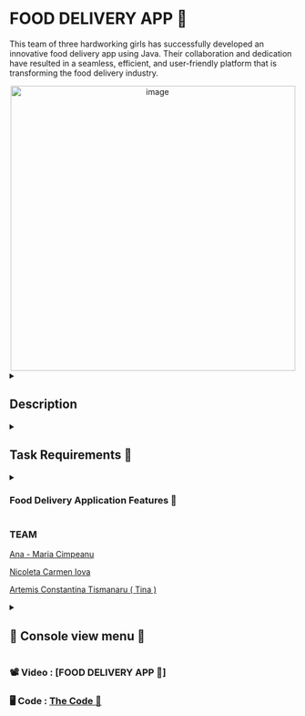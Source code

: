 # FOOD DELIVERY APP 🥞
This team of three hardworking girls has successfully developed an innovative food delivery app using Java. Their collaboration and dedication have resulted in a seamless, efficient, and user-friendly platform that is transforming the food delivery industry.

<div align="center">  
  <img width="500" alt="image" src="https://github.com/anacimpeanu/FoodDeliveryApp/assets/115561036/504bcce6-6cd4-45da-bcaf-ae5a63f0e124">
</div>

<details>
  <summary>
    <h2> Description </h2>
  </summary>

### Food Delivery App Description 🌮

      This food delivery app is designed to provide a seamless and efficient user experience. 
      It features an interactive menu that allows users to easily browse and select from a variety of food options. 
      With robust login and sign-up functionalities, users can quickly create accounts and manage their profiles.

      The app includes a dedicated environment for moderators, enabling them to manage content effectively. 
      Users can place orders effortlessly, and the app displays a comprehensive list of shops, 
      allowing users to view detailed information about each one. 
      The app reads data from CSV files, ensuring efficient data management.

      One of the standout features is the rating system, where users can rate shops and sort 
      them based on their ratings. This helps users make informed decisions about where to order from.
      Moderators have the ability to add or remove shops and products, ensuring the listings are always current and relevant.
                      
</details>
<details>
  <summary> 
     <h2> Task Requirements 🍕 </h2>
  </summary>
  
### Assignment Definition
            🍕 Select a system with at least 10 actions/queries on 8 types of objects.
            🍕 Implement the project in Java.
            🍕 Classes with private/protected attributes and methods.
            🍕 Abstract classes and interfaces with default behavior.
            🍕 Follow OOP principles with class interactions.
            🍕 Use at least 2 different collection interfaces with multiple implementations.
            🍕 Inheritance and polymorphism in collections.
            🍕 Include at least one service class exposing system operations.
            🍕 Main class calling service methods.
            🍕 Define custom Exceptions.
            🍕 Utilize Enums.

### Storage 
          🍉 Utilize CSV files or databases to store 4 types of objects.
          🍉 Generic singleton services for file reading/writing.
          🍉 Data automatically loaded from files at system startup.

### Auditing
        🍿 Create an auditing service logging actions to a CSV file.
        🍿 Log format: name_of_action,timestamp.
</details>

  <details>
  <summary> 
     <h3> Food Delivery Application Features 🍤 </h3>
  </summary>
    
### Interactive Menu Interface:
      🍤 Users can browse through a visually appealing and interactive menu 
          interface, showcasing a wide range of food options.

### User Authentication:
      🍤 Robust user authentication system allowing users to 
      securely log in or sign up for an account.
      
### Moderator Environment:

      🍤 A dedicated platform for moderators to manage various
      aspects of the application, including adding or 
      removing restaurants and products.

### Order Placement:
      🍤 Seamless order placement functionality, enabling users
      to effortlessly select items and place orders with 
      just a few clicks.
      
### Shop Listings:
    🍤 Comprehensive listings of available restaurants, 
    including detailed information such as cuisine type, 
    location, and operating hours.
    
### Specific Shop Listing:
    🍤 Detailed view of individual restaurants, providing 
    users with specific information about a particular 
    establishment, its menu, and ratings.
    
### CSV Data Integration:
    🍤 Integration of CSV files for efficient data management, 
    ensuring that restaurant and product information is accurately 
    maintained and updated.
    
### Rating System for Restaurants:
    🍤 Interactive rating system allowing users to rate and review 
    restaurants based on their dining experiences, providing 
    valuable feedback to other users.
    
### Sorting Shops by Rating:
    🍤 Functionality to sort restaurants based on user ratings, 
    helping users make informed decisions when selecting
    where to order from.

### Adding and Removing Restaurants:

    🍤 Moderators can easily add new restaurants to the platform
    or remove existing ones as needed, 
    ensuring that the app's restaurant database remains 
    current and relevant.
    
### Adding and Removing Products:

    🍤 Ability for moderators to add new food items to restaurant 
    menus or remove existing ones, giving them control 
    over the available offerings.

### Detailed Shop View:

    🍤In-depth view of each restaurant, showcasing not only its menu 
    but also other relevant details such as delivery options,
    minimum order requirements, and special offers.
 <summary> 
     <h3> Classes 🌮 </h3>

   <summary> 
     <h3> Menu 🌮 </h3>
  </summary>
  
<b>Menu</b>: Represents the overall menu of items available for order.

<b>RMenu</b>: Possibly represents a refined or specialized menu within the system, providing additional options or features.

   <summary> 
     <h3> Services 🌮 </h3>
  </summary>
  
<b>Application</b>
This singleton class represents the main application instance. It ensures that only one instance of the application exists at any given time.

<b>ReadCSV</b>
This singleton class handles the reading of data from CSV files. It ensures that only one instance is responsible for reading CSV files throughout the application.

<b>Services</b>
This singleton class provides various services required by the application. It ensures that these services are globally accessible and that only one instance of each service exists.

<b>Audit Services</b>
This singleton class manages auditing functionalities within the application. It ensures that all auditing operations are centralized and that only one instance of the audit service exists.

<b>WriteCSV</b>
This singleton class handles the writing of data to CSV files. It ensures that only one instance is responsible for writing CSV files throughout the application.

<b>Login</b>
This singleton class manages user authentication and login functionalities. It ensures that only one instance is responsible for handling user login operations, maintaining consistency and security.

<b>Package</b>: Food
<b>Beverage:</b> Represents beverages available in the food delivery system.

<b>Candy</b>: Represents candy items that can be ordered.

<b>Food</b>: Represents generic food items that are available for order.

<b>Product</b>: Represents individual products that can be ordered, which may include beverages, candy, or other types of food items.
<b>Package</b>: Shop

      CaffeShop: Represents a café or coffee shop.
      CandyShop: Represents a shop specializing in selling candy.
      Restaurant: Represents a restaurant.
      Shop: Represents a generic shop entity.
      
<b>Package</b>: User

      DeliveryGuy: Represents a delivery person or courier.
      Login: Manages user authentication and login functionalities.
      Owner: Represents the owner or manager of a shop or restaurant.
      User: Represents a generic user entity within the system.

</details>
  </summary>
  
  ### TEAM 
  
  [Ana - Maria Cimpeanu](https://github.com/anacimpeanu)
  
  [Nicoleta Carmen Iova](https://github.com/nicoletaiova25)
  
  [Artemis Constantina Tismanaru ( Tina )](https://github.com/ArtemisTismanaru)
  

<details>
  <summary>
<h2>📸 Console view menu 🧁 </h2>
  </summary>
<div align="center">  
<img width="300" alt="image" src="https://github.com/anacimpeanu/FoodDeliveryApp/assets/115561036/a8b9cc3b-a7c7-4cb8-b715-d0e4b6c4356c">
</div>
<div align="center">  
<img width="300" alt="image" src="https://github.com/anacimpeanu/FoodDeliveryApp/assets/115561036/c2074488-95b0-474b-8d0c-e9aa510c60b5">
</div>
<div align="center">  
<img width="500" alt="image" src="https://github.com/anacimpeanu/FoodDeliveryApp/assets/115561036/381b0511-b2c1-4f85-9197-d132ebb4c5ed">
</div>
</details>

### 📽 Video : [FOOD DELIVERY APP 🧁]
### 🖥 Code : [ The Code 🧁 ](https://github.com/anacimpeanu/FoodDeliveryApp/tree/main/FoodDeliveryApp)

